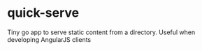 quick-serve
===========

Tiny go app to serve static content from a directory. Useful when developing AngularJS clients
